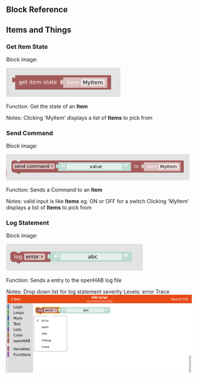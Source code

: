 ## Block Reference
## Items and Things

### Get Item State
Block image:

![GetItemState](https://github.com/MyRaceData/OH3BlocklyDoc/blob/main/GetItemState.png)

Function:
Get the state of an **Item**

Notes:
Clicking 'MyItem' displays a list of **Items** to pick from

### Send Command
Block image:

![GetItemState](https://github.com/MyRaceData/OH3BlocklyDoc/blob/main/SendCommand.png)

Function:
Sends a Command to an **Item**

Notes:
valid input is like **Items** eg. ON or OFF for a switch
Clicking 'MyItem' displays a list of **Items** to pick from

### Log Statement
Block image:

![GetItemState](https://github.com/MyRaceData/OH3BlocklyDoc/blob/main/OHLog.png)

Function:
Sends a entry to the openHAB log file

Notes:
Drop down list for log statement severity
  Levels:
    error
    Trace
    ![LogLevel](https://github.com/MyRaceData/OH3BlocklyDoc/blob/main/logLevel.png)

